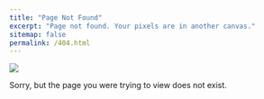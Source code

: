 ```yaml
---
title: "Page Not Found"
excerpt: "Page not found. Your pixels are in another canvas."
sitemap: false
permalink: /404.html
---
```


![](https://www.elegantthemes.com/blog/wp-content/uploads/2020/02/000-404.png)

Sorry, but the page you were trying to view does not exist.
